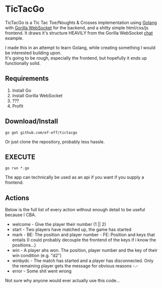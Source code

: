 # TicTacGo

TicTacGo is a Tic Tac Toe/Noughts & Crosses implementation using [Golang](http://golang.org/) with [Gorilla WebSocket](https://github.com/gorilla/websocket) for the backend, and a shitty simple html/css/js frontend. It draws it's structure HEAVILY from the Gorilla WebSocket [chat](https://github.com/gorilla/websocket/tree/master/examples/chat) example.

I made this in an attempt to learn Golang, while creating something I would be interested building upon.  
It's going to be rough, especially the frontend, but hopefully it ends up functionally solid.

## Requirements

1. Install Go
2. Install Gorilla WebSocket
3. ???
4. Profit

## Download/Install

    go get github.com/ef-eff/tictacgo

Or just clone the repository, probably less hassle.

## EXECUTE

    go run *.go

The app can technically be used as an api if you want if you supply a frontend.  

## Actions

Below is the full list of every action without enough detail to be useful because I CBA.

* welcome - Give the player their number (1 || 2)
* start - Two players have matched up, the game has started
* mark - BE: The position and player number - FE: Position and keys that entails (I could probably decouple the frontend of the keys if i know the positions...)
* win - A player ahs won. The position, player number and the key of their win condition (e.g. "d2")
* winbydc - The match has started and a player has disconnected. Only the remaining player gets the message for obvious reasons -.-
* error - Some shit went wrong

Not sure why anyone would ever actually use this code...